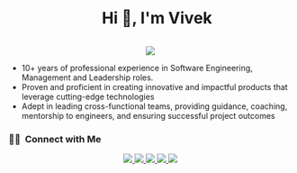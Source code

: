 <div id="user-content-toc">
  <ul align="center">
    <summary><h1 style="display: inline-block">Hi 👋, I'm Vivek</h1></summary>
  </ul>
</div>
<!--- snake -->
<div align="center">
  <img src="https://github.com/vivekdbit/vivekdbit/assets/44405152/34a00bd5-67ee-4fee-9cd5-b3c5ef00ef4a"/>
</div>
<div>
  <ul>
    <li>10+ years of professional experience in Software Engineering, Management and Leadership roles.</li>
    <li>Proven and proficient in creating innovative and impactful products that leverage cutting-edge
technologies</li>
    <li>Adept in leading cross-functional teams, providing guidance, coaching, mentorship to engineers, and
ensuring successful project outcomes</li>
  </ul>
</div>

### 🤝🏻 &nbsp;Connect with Me

<div align="center">
  <a target="_blank" href="https://www.linkedin.com/in/vivek-raskar">
    <img src="https://img.shields.io/badge/-LinkedIn-0077B5?style=for-the-badge&logo=Linkedin&logoColor=white"></img>
  </a>
  
  <a target="_blank" href="https://www.youtube.com/@train-with-vivek">
    <img src="https://img.shields.io/badge/-Train-with-Vivek-0077B5?style=for-the-badge&logo=YouTube&logoColor=white"></img>
  </a>
  
  <a target="_blank" href="mailto:vivek.raskar2023@gmail.com">
    <img src="https://img.shields.io/badge/-vivek.raskar-D14836?style=for-the-badge&logo=Gmail&logoColor=white"/>
  </a>
  
  <a target="_blank" href="https://www.instagram.com/v2_v_i_v_e_k">
    <img src="https://img.shields.io/badge/-v2_vivek-E4405F?style=for-the-badge&logo=Instagram&logoColor=white"/>
  </a>
  
  <a target="_blank" href="https://www.facebook.com/vivek.raskar.7">
    <img src="https://img.shields.io/badge/-vivek.raskar.7-1877F2?style=for-the-badge&logo=Facebook&logoColor=white"/>
  </a>
</div>

